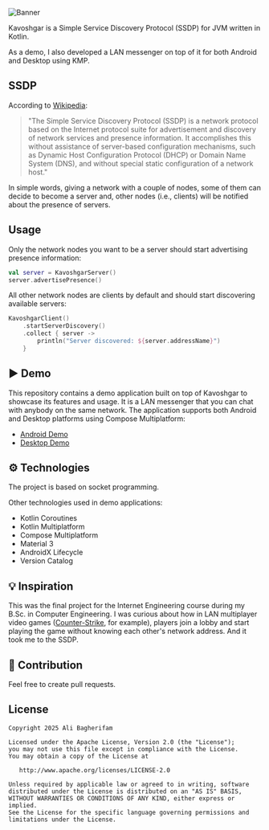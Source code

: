 ![Banner](https://raw.github.com/alibagherifam/kavoshgar/master/banner.png)

Kavoshgar is a Simple Service Discovery Protocol (SSDP) for JVM written in Kotlin.

As a demo, I also developed a LAN messenger on top of it for both Android and Desktop using KMP.

## SSDP

According to [Wikipedia](https://en.wikipedia.org/wiki/Simple_Service_Discovery_Protocol):

> "The Simple Service Discovery Protocol (SSDP) is a network protocol based on the
> Internet protocol suite for advertisement and discovery of network services and
> presence information. It accomplishes this without assistance of server-based
> configuration mechanisms, such as Dynamic Host Configuration Protocol (DHCP) or
> Domain Name System (DNS), and without special static configuration of a network host."

In simple words, giving a network with a couple of nodes, some of them can decide to become a server
and, other nodes (i.e., clients) will be notified about the presence of servers.

## Usage

Only the network nodes you want to be a server should start advertising presence information:

```kotlin
val server = KavoshgarServer()
server.advertisePresence()
```

All other network nodes are clients by default and should start discovering available servers:

```kotlin
KavoshgarClient()
    .startServerDiscovery()
    .collect { server ->
        println("Server discovered: ${server.addressName}")
    }
```

## ▶ Demo

This repository contains a demo application built on top of Kavoshgar to showcase its features and
usage. It is a LAN messenger that you can chat with anybody on the same network. The application
supports both Android and Desktop platforms using Compose Multiplatform:

- [Android Demo](https://github.com/alibagherifam/kavoshgar/tree/master/demo/android)
- [Desktop Demo](https://github.com/alibagherifam/kavoshgar/tree/master/demo/desktop)

## ⚙ Technologies

The project is based on socket programming.

Other technologies used in demo applications:

- Kotlin Coroutines
- Kotlin Multiplatform
- Compose Multiplatform
- Material 3
- AndroidX Lifecycle
- Version Catalog

## 💡 Inspiration

This was the final project for the Internet Engineering course during my B.Sc. in Computer
Engineering. I was curious about how in LAN multiplayer video
games ([Counter-Strike](https://blog.counter-strike.net), for example), players join a lobby and
start playing the game without knowing each other's network address. And it took me to the SSDP.

## 🤝 Contribution

Feel free to create pull requests.

License
--------

    Copyright 2025 Ali Bagherifam

    Licensed under the Apache License, Version 2.0 (the "License");
    you may not use this file except in compliance with the License.
    You may obtain a copy of the License at

       http://www.apache.org/licenses/LICENSE-2.0

    Unless required by applicable law or agreed to in writing, software
    distributed under the License is distributed on an "AS IS" BASIS,
    WITHOUT WARRANTIES OR CONDITIONS OF ANY KIND, either express or implied.
    See the License for the specific language governing permissions and
    limitations under the License.

